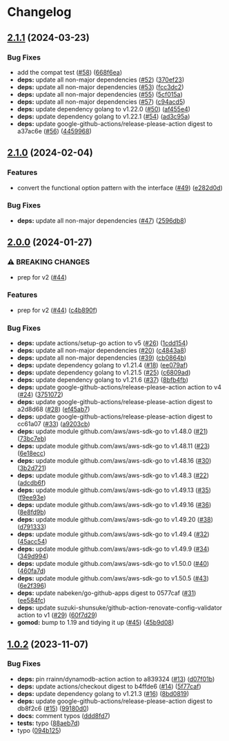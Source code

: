 # Changelog

## [2.1.1](https://github.com/nabeken/aws-go-dynamodb/compare/v2.1.0...v2.1.1) (2024-03-23)


### Bug Fixes

* add the compat test ([#58](https://github.com/nabeken/aws-go-dynamodb/issues/58)) ([668f6ea](https://github.com/nabeken/aws-go-dynamodb/commit/668f6eac14b5da079edf10a0f0c5fea06b877a0a))
* **deps:** update all non-major dependencies ([#52](https://github.com/nabeken/aws-go-dynamodb/issues/52)) ([370ef23](https://github.com/nabeken/aws-go-dynamodb/commit/370ef231c39dd13079c69391fcf0de07d3655eaa))
* **deps:** update all non-major dependencies ([#53](https://github.com/nabeken/aws-go-dynamodb/issues/53)) ([fcc3dc2](https://github.com/nabeken/aws-go-dynamodb/commit/fcc3dc2e2677b65ea0eed633001a618e0df1f5f6))
* **deps:** update all non-major dependencies ([#55](https://github.com/nabeken/aws-go-dynamodb/issues/55)) ([5cf015a](https://github.com/nabeken/aws-go-dynamodb/commit/5cf015a978fc37a2da44d16446375c9bed12ae5b))
* **deps:** update all non-major dependencies ([#57](https://github.com/nabeken/aws-go-dynamodb/issues/57)) ([c94acd5](https://github.com/nabeken/aws-go-dynamodb/commit/c94acd56366cb4236bb856fb19a1b549c0a468b8))
* **deps:** update dependency golang to v1.22.0 ([#50](https://github.com/nabeken/aws-go-dynamodb/issues/50)) ([af455e4](https://github.com/nabeken/aws-go-dynamodb/commit/af455e4dd07d1896cf4d4a071b531c33351b7db3))
* **deps:** update dependency golang to v1.22.1 ([#54](https://github.com/nabeken/aws-go-dynamodb/issues/54)) ([ad3c95a](https://github.com/nabeken/aws-go-dynamodb/commit/ad3c95ae94b954889a560a0f79f547293b4f4a98))
* **deps:** update google-github-actions/release-please-action digest to a37ac6e ([#56](https://github.com/nabeken/aws-go-dynamodb/issues/56)) ([4459968](https://github.com/nabeken/aws-go-dynamodb/commit/4459968516c5ccc1789378504463d9e77dab494f))

## [2.1.0](https://github.com/nabeken/aws-go-dynamodb/compare/v2.0.0...v2.1.0) (2024-02-04)


### Features

* convert the functional option pattern with the interface ([#49](https://github.com/nabeken/aws-go-dynamodb/issues/49)) ([e282d0d](https://github.com/nabeken/aws-go-dynamodb/commit/e282d0ddbefa857a6d6eb01c4c80370cb68ed311))


### Bug Fixes

* **deps:** update all non-major dependencies ([#47](https://github.com/nabeken/aws-go-dynamodb/issues/47)) ([2596db8](https://github.com/nabeken/aws-go-dynamodb/commit/2596db8674dc9e7541a7f7300cefba77c99d17c3))

## [2.0.0](https://github.com/nabeken/aws-go-dynamodb/compare/v1.0.2...v2.0.0) (2024-01-27)


### ⚠ BREAKING CHANGES

* prep for v2 ([#44](https://github.com/nabeken/aws-go-dynamodb/issues/44))

### Features

* prep for v2 ([#44](https://github.com/nabeken/aws-go-dynamodb/issues/44)) ([c4b890f](https://github.com/nabeken/aws-go-dynamodb/commit/c4b890f6b061803e0cf3ee3c507e21d3b0bbb92b))


### Bug Fixes

* **deps:** update actions/setup-go action to v5 ([#26](https://github.com/nabeken/aws-go-dynamodb/issues/26)) ([1cdd154](https://github.com/nabeken/aws-go-dynamodb/commit/1cdd15498ed59f8ac7c844d67471aa70d4913ff9))
* **deps:** update all non-major dependencies ([#20](https://github.com/nabeken/aws-go-dynamodb/issues/20)) ([c4843a8](https://github.com/nabeken/aws-go-dynamodb/commit/c4843a8059dbfc25a9ed5e349eaa591396347d48))
* **deps:** update all non-major dependencies ([#39](https://github.com/nabeken/aws-go-dynamodb/issues/39)) ([cb0864b](https://github.com/nabeken/aws-go-dynamodb/commit/cb0864bd5562c0fbc16da722b2a34c6b7961698c))
* **deps:** update dependency golang to v1.21.4 ([#18](https://github.com/nabeken/aws-go-dynamodb/issues/18)) ([ee079af](https://github.com/nabeken/aws-go-dynamodb/commit/ee079afd09babb6a2f7bbf299f3b7c514aad748d))
* **deps:** update dependency golang to v1.21.5 ([#25](https://github.com/nabeken/aws-go-dynamodb/issues/25)) ([c6809ad](https://github.com/nabeken/aws-go-dynamodb/commit/c6809ad843307954b6c5705e2675f0776869c433))
* **deps:** update dependency golang to v1.21.6 ([#37](https://github.com/nabeken/aws-go-dynamodb/issues/37)) ([8bfb4fb](https://github.com/nabeken/aws-go-dynamodb/commit/8bfb4fb4fc992a57cedad289fe66c0e77f42e461))
* **deps:** update google-github-actions/release-please-action action to v4 ([#24](https://github.com/nabeken/aws-go-dynamodb/issues/24)) ([3751072](https://github.com/nabeken/aws-go-dynamodb/commit/37510721531b85159d80882cde464d83be4bed05))
* **deps:** update google-github-actions/release-please-action digest to a2d8d68 ([#28](https://github.com/nabeken/aws-go-dynamodb/issues/28)) ([ef45ab7](https://github.com/nabeken/aws-go-dynamodb/commit/ef45ab76db3932df64b3f31b0b5856f64aaf0dda))
* **deps:** update google-github-actions/release-please-action digest to cc61a07 ([#33](https://github.com/nabeken/aws-go-dynamodb/issues/33)) ([a9203cb](https://github.com/nabeken/aws-go-dynamodb/commit/a9203cb360396bf60431f0c53628b71e2304339f))
* **deps:** update module github.com/aws/aws-sdk-go to v1.48.0 ([#21](https://github.com/nabeken/aws-go-dynamodb/issues/21)) ([73bc7eb](https://github.com/nabeken/aws-go-dynamodb/commit/73bc7ebcc19a6c47729aeb16a69d2d7c291eaf4d))
* **deps:** update module github.com/aws/aws-sdk-go to v1.48.11 ([#23](https://github.com/nabeken/aws-go-dynamodb/issues/23)) ([6e18ecc](https://github.com/nabeken/aws-go-dynamodb/commit/6e18ecc3f80821f3a516e1d0c036e44c64c193ee))
* **deps:** update module github.com/aws/aws-sdk-go to v1.48.16 ([#30](https://github.com/nabeken/aws-go-dynamodb/issues/30)) ([3b2d721](https://github.com/nabeken/aws-go-dynamodb/commit/3b2d7216e9e34c5d26f9ae518844d4abeea9ddf4))
* **deps:** update module github.com/aws/aws-sdk-go to v1.48.3 ([#22](https://github.com/nabeken/aws-go-dynamodb/issues/22)) ([adcdb6f](https://github.com/nabeken/aws-go-dynamodb/commit/adcdb6fe6097405d40eae232b2ef8f0ed325228a))
* **deps:** update module github.com/aws/aws-sdk-go to v1.49.13 ([#35](https://github.com/nabeken/aws-go-dynamodb/issues/35)) ([f9ee93e](https://github.com/nabeken/aws-go-dynamodb/commit/f9ee93e152ce309fffb6c3ac5f6ea0c0ead23d0e))
* **deps:** update module github.com/aws/aws-sdk-go to v1.49.16 ([#36](https://github.com/nabeken/aws-go-dynamodb/issues/36)) ([8e8fd9b](https://github.com/nabeken/aws-go-dynamodb/commit/8e8fd9bd7d713dea4cfd015fead2a1173e64ec9d))
* **deps:** update module github.com/aws/aws-sdk-go to v1.49.20 ([#38](https://github.com/nabeken/aws-go-dynamodb/issues/38)) ([d791333](https://github.com/nabeken/aws-go-dynamodb/commit/d7913339fcdd91c99365c1b527850cb77e6122ba))
* **deps:** update module github.com/aws/aws-sdk-go to v1.49.4 ([#32](https://github.com/nabeken/aws-go-dynamodb/issues/32)) ([45acc54](https://github.com/nabeken/aws-go-dynamodb/commit/45acc5423d97742b0161bd2b6e16d935446257fe))
* **deps:** update module github.com/aws/aws-sdk-go to v1.49.9 ([#34](https://github.com/nabeken/aws-go-dynamodb/issues/34)) ([349d994](https://github.com/nabeken/aws-go-dynamodb/commit/349d994a633e7ceebfbe00707d9dbc9ff0034a10))
* **deps:** update module github.com/aws/aws-sdk-go to v1.50.0 ([#40](https://github.com/nabeken/aws-go-dynamodb/issues/40)) ([460fa7d](https://github.com/nabeken/aws-go-dynamodb/commit/460fa7d5ffbc07cedb314baab494bd8f43a04f12))
* **deps:** update module github.com/aws/aws-sdk-go to v1.50.5 ([#43](https://github.com/nabeken/aws-go-dynamodb/issues/43)) ([6e2f396](https://github.com/nabeken/aws-go-dynamodb/commit/6e2f39609c0fc2466248ea249bf5a3e92e2c73c5))
* **deps:** update nabeken/go-github-apps digest to 0577caf ([#31](https://github.com/nabeken/aws-go-dynamodb/issues/31)) ([ee584fc](https://github.com/nabeken/aws-go-dynamodb/commit/ee584fc01257b1edd20885cc03ef5c6eeec300ad))
* **deps:** update suzuki-shunsuke/github-action-renovate-config-validator action to v1 ([#29](https://github.com/nabeken/aws-go-dynamodb/issues/29)) ([60f7d29](https://github.com/nabeken/aws-go-dynamodb/commit/60f7d294b3ce5f77f8db2c25e006e05e702e7f0b))
* **gomod:** bump to 1.19 and tidying it up ([#45](https://github.com/nabeken/aws-go-dynamodb/issues/45)) ([45b9d08](https://github.com/nabeken/aws-go-dynamodb/commit/45b9d089536ff750d028d14b4d1b2a8bc1ad8b45))

## [1.0.2](https://github.com/nabeken/aws-go-dynamodb/compare/v1.0.1...v1.0.2) (2023-11-07)


### Bug Fixes

* **deps:** pin rrainn/dynamodb-action action to a839324 ([#13](https://github.com/nabeken/aws-go-dynamodb/issues/13)) ([d07f01b](https://github.com/nabeken/aws-go-dynamodb/commit/d07f01b3f724b4d3f931c0506ad617cff8993398))
* **deps:** update actions/checkout digest to b4ffde6 ([#14](https://github.com/nabeken/aws-go-dynamodb/issues/14)) ([5f77caf](https://github.com/nabeken/aws-go-dynamodb/commit/5f77caf7c611f88a9094128da51d9938b2908f0f))
* **deps:** update dependency golang to v1.21.3 ([#16](https://github.com/nabeken/aws-go-dynamodb/issues/16)) ([8bd0819](https://github.com/nabeken/aws-go-dynamodb/commit/8bd081920ae3e2cc0bc334b3b07a88c509c76b9b))
* **deps:** update google-github-actions/release-please-action digest to db8f2c6 ([#15](https://github.com/nabeken/aws-go-dynamodb/issues/15)) ([99180d0](https://github.com/nabeken/aws-go-dynamodb/commit/99180d09588a965d0e5d238e5d39bcc83e12e3a3))
* **docs:** comment typos ([ddd8fd7](https://github.com/nabeken/aws-go-dynamodb/commit/ddd8fd7679ce23a62a03ea124ba0176e4eaa8895))
* **tests:** typo ([88aeb7d](https://github.com/nabeken/aws-go-dynamodb/commit/88aeb7dd484267a2455e5b7c0dcdaf7e0ac621dc))
* typo ([094b125](https://github.com/nabeken/aws-go-dynamodb/commit/094b1257682823bd3628d6929985eb37fe0937f0))
